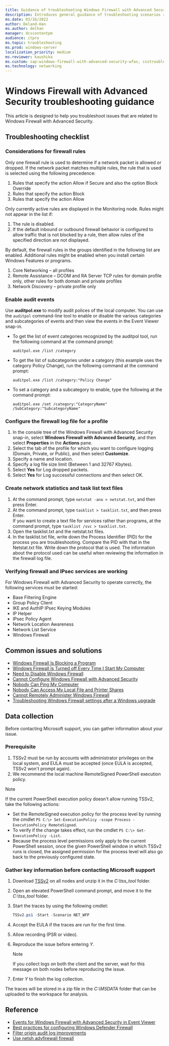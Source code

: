 ```yaml
---
title: Guidance of troubleshooting Windows Firewall with Advanced Security
description: Introduces general guidance of troubleshooting scenarios related to Windows Firewall with Advanced Security.
ms.date: 03/16/2022
author: Deland-Han
ms.author: delhan
manager: dcscontentpm
audience: itpro
ms.topic: troubleshooting
ms.prod: windows-server
localization_priority: medium
ms.reviewer: kaushika
ms.custom: sap:windows-firewall-with-advanced-security-wfas, csstroubleshoot
ms.technology: networking
---
```

# Windows Firewall with Advanced Security troubleshooting guidance

This article is designed to help you troubleshoot issues that are related to Windows Firewall with Advanced Security.

## Troubleshooting checklist

### Considerations for firewall rules

Only one firewall rule is used to determine if a network packet is allowed or dropped. If the network packet matches multiple rules, the rule that is used is selected using the following precedence:

1. Rules that specify the action Allow if Secure and also the option Block Override
2. Rules that specify the action Block
3. Rules that specify the action Allow

Only currently active rules are displayed in the Monitoring node. Rules might not appear in the list if:

1. The rule is disabled.
2. If the default inbound or outbound firewall behavior is configured to allow traffic that is not blocked by a rule, then allow rules of the specified direction are not displayed.

By default, the firewall rules in the groups identified in the following list are enabled. Additional rules might be enabled when you install certain Windows Features or programs.

1. Core Networking – all profiles
2. Remote Assistance – DCOM and RA Server TCP rules for domain profile only, other rules for both domain and private profiles
3. Network Discovery – private profile only

### Enable audit events

Use **auditpol.exe** to modify audit polices of the local computer. You can use the `auditpol` command-line tool to enable or disable the various categories and subcategories of events and then view the events in the Event Viewer snap-in.

- To get the list of event categories recognized by the auditpol tool, run the following command at the command prompt:

  ```console
  auditpol.exe /list /category
  ```

- To get the list of subcategories under a category (this example uses the category Policy Change), run the following command at the command prompt: 

  ``` console
  auditpol.exe /list /category:"Policy Change"
  ```

- To set a category and a subcategory to enable, type the following at the command prompt: 

  ```console
  auditpol.exe /set /category:"CategoryName" /SubCategory:"SubcategoryName"
  ```

### Configure the firewall log file for a profile

1. In the console tree of the Windows Firewall with Advanced Security snap-in, select **Windows Firewall with Advanced Security**, and then select **Properties** in the **Actions** pane.
2. Select the tab of the profile for which you want to configure logging (Domain, Private, or Public), and then select **Customize**.
3. Specify a name and location.
4. Specify a log file size limit (Between 1 and 32767 Kbytes).
5. Select **Yes** for Log dropped packets.
6. Select **Yes** for Log successful connections and then select OK.

### Create network statistics and task list text files

1. At the command prompt, type `netstat -ano > netstat.txt`, and then press Enter.
2. At the command prompt, type `tasklist > tasklist.txt`, and then press Enter.  
   If you want to create a text file for services rather than programs, at the command prompt, type `tasklist /svc > tasklist.txt`.
3. Open the tasklist.txt and the netstat.txt files.
4. In the tasklist.txt file, write down the Process Identifier (PID) for the process you are troubleshooting. Compare the PID with that in the Netstat.txt file. Write down the protocol that is used. The information about the protocol used can be useful when reviewing the information in the firewall log file.

### Verifying firewall and IPsec services are working

For Windows Firewall with Advanced Security to operate correctly, the following services must be started:

- Base Filtering Engine
- Group Policy Client
- IKE and AuthIP IPsec Keying Modules
- IP Helper
- IPsec Policy Agent
- Network Location Awareness
- Network List Service
- Windows Firewall

## Common issues and solutions

- [Windows Firewall Is Blocking a Program](/previous-versions/windows/it-pro/windows-server-2008-r2-and-2008/cc766312%28v=ws.10%29)
- [Windows Firewall Is Turned off Every Time I Start My Computer](/previous-versions/windows/it-pro/windows-server-2008-r2-and-2008/cc749262%28v=ws.10%29)
- [Need to Disable Windows Firewall](/previous-versions/windows/it-pro/windows-server-2008-r2-and-2008/cc766337%28v=ws.10%29)
- [Cannot Configure Windows Firewall with Advanced Security](/previous-versions/windows/it-pro/windows-server-2008-r2-and-2008/cc721901%28v=ws.10%29)
- [Nobody Can Ping My Computer](/previous-versions/windows/it-pro/windows-server-2008-r2-and-2008/cc749323%28v=ws.10%29)
- [Nobody Can Access My Local File and Printer Shares](/previous-versions/windows/it-pro/windows-server-2008-r2-and-2008/cc749151%28v=ws.10%29)
- [Cannot Remotely Administer Windows Firewall](/previous-versions/windows/it-pro/windows-server-2008-r2-and-2008/cc722447%28v=ws.10%29)
- [Troubleshooting Windows Firewall settings after a Windows upgrade](/windows/security/threat-protection/windows-firewall/firewall-settings-lost-on-upgrade)

## Data collection

Before contacting Microsoft support, you can gather information about your issue.

### Prerequisite

1. TSSv2 must be run by accounts with administrator privileges on the local system, and EULA must be accepted (once EULA is accepted, TSSv2 won't prompt again).
2. We recommend the local machine RemoteSigned PowerShell execution policy.

> [!NOTE]
> If the current PowerShell execution policy doesn't allow running TSSv2, take the following actions:
>
> - Set the RemoteSigned execution policy for the process level by running the cmdlet `PS C:\> Set-ExecutionPolicy -scope Process -ExecutionPolicy RemoteSigned`.
> - To verify if the change takes effect, run the cmdlet `PS C:\> Get-ExecutionPolicy -List`.
> - Because the process level permissions only apply to the current PowerShell session, once the given PowerShell window in which TSSv2 runs is closed, the assigned permission for the process level will also go back to the previously configured state.

### Gather key information before contacting Microsoft support

1. Download [TSSv2](https://aka.ms/getTSSv2) on all nodes and unzip it in the *C:\\tss_tool* folder.
2. Open an elevated PowerShell command prompt, and move it to the *C:\\tss_tool* folder.
3. Start the traces by using the following cmdlet:

    ```powershell
    TSSv2.ps1 -Start -Scenario NET_WFP
    ```

4. Accept the EULA if the traces are run for the first time.
5. Allow recording (PSR or video).
6. Reproduce the issue before entering *Y*.

     > [!NOTE]
     > If you collect logs on both the client and the server, wait for this message on both nodes before reproducing the issue.

7. Enter *Y* to finish the log collection.

The traces will be stored in a zip file in the *C:\\MSDATA* folder that can be uploaded to the workspace for analysis.

## Reference

- [Events for Windows Firewall with Advanced Security in Event Viewer](/previous-versions/windows/it-pro/windows-server-2008-r2-and-2008/ff428140%28v=ws.10%29#to-view-events-for-windows-firewall-with-advanced-security-in-event-viewer)
- [Best practices for configuring Windows Defender Firewall](/windows/security/threat-protection/windows-firewall/best-practices-configuring)
- [Filter origin audit log improvements](/windows/security/threat-protection/windows-firewall/filter-origin-documentation)
- [Use netsh advfirewall firewall](/troubleshoot/windows-server/networking/netsh-advfirewall-firewall-control-firewall-behavior)
